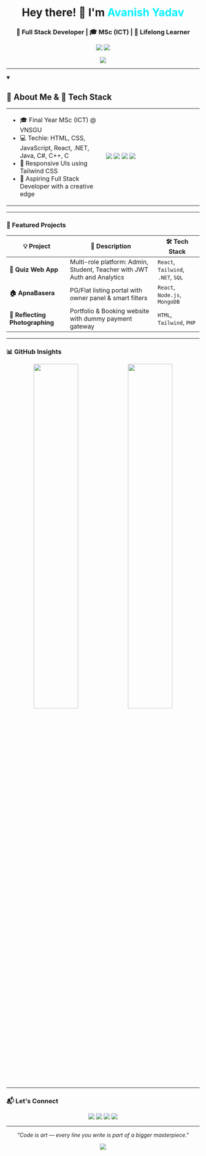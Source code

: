 <!-- 🌟 Hero Section -->
<h1 align="center">Hey there! 👋 I'm <span style="color:#00f0ff;">Avanish Yadav</span></h1>
<h3 align="center">🚀 Full Stack Developer | 🎓 MSc (ICT) | 🧠 Lifelong Learner</h3>

<p align="center">
  <img src="https://img.shields.io/badge/VNSGU-University-blueviolet?style=for-the-badge" />
  <img src="https://img.shields.io/badge/J.P.Dawar%20Institute-Surat-yellow?style=for-the-badge" />
</p>

<p align="center">
  <img src="https://capsule-render.vercel.app/api?type=waving&color=00f0ff&height=120&section=header"/>
</p>

---

<!-- ✨ About Me + Tech Stack -->
<details open>
  <summary><h2>🧠 About Me & 🔧 Tech Stack</h2></summary>
  
  <table>
    <tr>
      <td width="50%">
        <ul>
          <li>🎓 Final Year MSc (ICT) @ VNSGU</li>
          <li>💻 Techie: HTML, CSS, JavaScript, React, .NET, Java, C#, C++, C</li>
          <li>📱 Responsive UIs using Tailwind CSS</li>
          <li>🎯 Aspiring Full Stack Developer with a creative edge</li>
        </ul>
      </td>
      <td width="50%">
        <p>
          <img src="https://skillicons.dev/icons?i=react,tailwind,nodejs,dotnet,mongodb" />
          <img src="https://skillicons.dev/icons?i=php,mysql,html,css,js" />
          <img src="https://skillicons.dev/icons?i=java,c,cpp,androidstudio,postman" />
          <img src="https://skillicons.dev/icons?i=git,github,figma,vscode" />
        </p>
      </td>
    </tr>
  </table>
</details>

---

<!-- 📁 Projects Section -->
### 🚀 Featured Projects

| 💡 Project | 🔎 Description | 🛠️ Tech Stack |
|-----------|----------------|---------------|
| **🧠 Quiz Web App** | Multi-role platform: Admin, Student, Teacher with JWT Auth and Analytics | `React`, `Tailwind`, `.NET`, `SQL` |
| **🏠 ApnaBasera** | PG/Flat listing portal with owner panel & smart filters | `React`, `Node.js`, `MongoDB` |
| **📸 Reflecting Photographing** | Portfolio & Booking website with dummy payment gateway | `HTML`, `Tailwind`, `PHP` |

---

<!-- 📊 GitHub Stats -->
### 📊 GitHub Insights

<p align="center">
  <img src="https://github-readme-stats.vercel.app/api?username=Avanish-03&show_icons=true&theme=tokyonight&hide_border=true" width="48%" />
  <img src="https://github-readme-streak-stats.herokuapp.com?user=Avanish-03&theme=tokyonight&hide_border=true" width="48%" />
</p>

---

<!-- 📫 Connect -->
### 📬 Let's Connect

<p align="center">
  <a href="mailto:avanishyadav744@gmail.com"><img src="https://img.shields.io/badge/Gmail-D14836?style=for-the-badge&logo=gmail&logoColor=white"/></a>
  <a href="https://www.linkedin.com/in/avanishyadav901910/"><img src="https://img.shields.io/badge/LinkedIn-0077B5?style=for-the-badge&logo=linkedin&logoColor=white"/></a>
  <a href="https://youtube.com/@yourchannel"><img src="https://img.shields.io/badge/Youtube-FF0000?style=for-the-badge&logo=youtube&logoColor=white"/></a>
  <a href="https://portfolioavanish.netlify.app/"><img src="https://img.shields.io/badge/Portfolio-000000?style=for-the-badge&logo=google-chrome&logoColor=white"/></a>
</p>

---

<!-- 💡 Quote -->
<p align="center"><i>"Code is art — every line you write is part of a bigger masterpiece."</i></p>

<p align="center">
  <img src="https://capsule-render.vercel.app/api?type=waving&color=gradient&height=100&section=footer"/>
</p>
